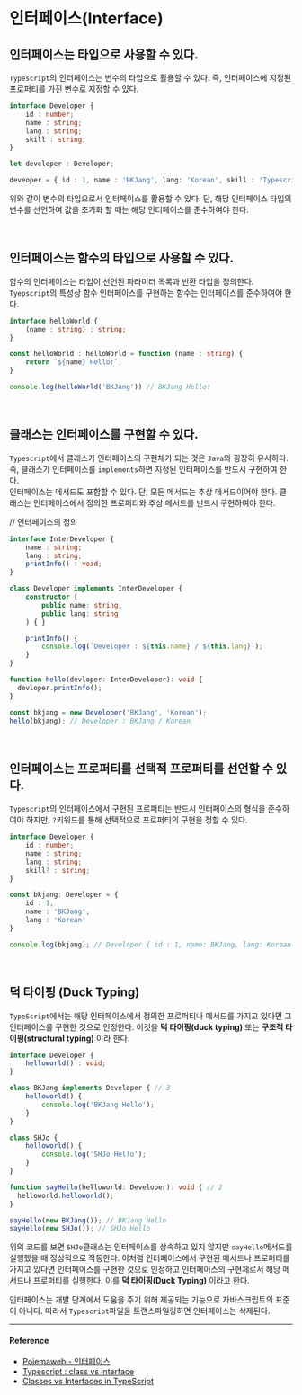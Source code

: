 # 인터페이스(Interface)

## 인터페이스는 타입으로 사용할 수 있다.

`Typescript`의 인터페이스는 변수의 타입으로 활용할 수 있다. 즉, 인터페이스에 지정된 프로퍼티를 가진 변수로 지정할 수 있다.

```ts
interface Developer {
    id : number;
    name : string;
    lang : string;
    skill : string;
}

let developer : Developer;

deveoper = { id : 1, name : 'BKJang', lang: 'Korean', skill : 'Typescript'};
```

위와 같이 변수의 타입으로서 인터페이스를 활용할 수 있다. 단, 해당 인터페이스 타입의 변수를 선언하여 값을 초기화 할 때는 해당 인터페이스를 준수하여야 한다.

<br/>

## 인터페이스는 함수의 타입으로 사용할 수 있다.

함수의 인터페이스는 타입이 선언된 파라미터 목록과 반환 타입을 정의한다. `Tyepscript`의 특성상 함수 인터페이스를 구현하는 함수는 인터페이스를 준수하여야 한다.

```ts
interface helloWorld {
    (name : string) : string;
}

const helloWorld : helloWorld = function (name : string) {
    return `${name} Hello!`;
}

console.log(helloWorld('BKJang')) // BKJang Hello!
```

<br/>

## 클래스는 인터페이스를 구현할 수 있다.

`Typescript`에서 클래스가 인터페이스의 구현체가 되는 것은 `Java`와 굉장히 유사하다. 즉, 클래스가 인터페이스를 `implements`하면 지정된 인터페이스를 반드시 구현하여 한다.<br/>
인터페이스는 메서드도 포함할 수 있다. 단, 모든 메서드는 추상 메서드이어야 한다. 클래스는 인터페이스에서 정의한 프로퍼티와 추상 메서드를 반드시 구현하여야 한다.

// 인터페이스의 정의

```ts
interface InterDeveloper {
    name : string;
    lang : string;
    printInfo() : void;
}

class Developer implements InterDeveloper {
    constructor (
        public name: string,
        public lang: string
    ) { }

    printInfo() {
        console.log(`Developer : ${this.name} / ${this.lang}`);
    }
}

function hello(devloper: InterDeveloper): void {
  devloper.printInfo();
}

const bkjang = new Developer('BKJang', 'Korean');
hello(bkjang); // Developer : BKJang / Korean
```

<br/>

## 인터페이스는 프로퍼티를 선택적 프로퍼티를 선언할 수 있다.

`Typescript`의 인터페이스에서 구현된 프로퍼티는 반드시 인터페이스의 형식을 준수하여야 하지만, `?`키워드를 통해 선택적으로 프로퍼티의 구현을 정할 수 있다.

```ts
interface Developer {
    id : number;
    name : string;
    lang : string;
    skill? : string;
}

const bkjang: Developer = {
    id : 1,
    name : 'BKJang',
    lang : 'Korean'
}

console.log(bkjang); // Developer { id : 1, name: BKJang, lang: Korean }
```

<br/>

## 덕 타이핑 (Duck Typing)

`TypeScript`에서는 해당 인터페이스에서 정의한 프로퍼티나 메서드를 가지고 있다면 그 인터페이스를 구현한 것으로 인정한다. 이것을 **덕 타이핑(duck typing)** 또는 **구조적 타이핑(structural typing)** 이라 한다.

```ts
interface Developer {
    helloworld() : void;    
}

class BKJang implements Developer { // 3
    helloworld() {
        console.log('BKJang Hello');
    }
}

class SHJo {
    helloworld() {
        console.log('SHJo Hello');
    }
}

function sayHello(helloworld: Developer): void { // 2
  helloworld.helloworld();
}

sayHello(new BKJang()); // BKJang Hello
sayHello(new SHJo()); // SHJo Hello
```

위의 코드를 보면 `SHJo`클래스는 인터페이스를 상속하고 있지 않지만 `sayHello`메서드를 실행했을 때 정상적으로 작동한다. 이처럼 인터페이스에서 구현된 메서드나 프로퍼티를 가지고 있다면 인터페이스를 구현한 것으로 인정하고 인터페이스의 구현체로서 해당 메서드나 프로퍼티를 실행한다. 이를 **덕 타이핑(Duck Typing)** 이라고 한다.

인터페이스는 개발 단계에서 도움을 주기 위해 제공되는 기능으로 자바스크립트의 표준이 아니다. 따라서 `Typescript`파일을 트랜스파일링하면 인터페이스는 삭제된다.

---

#### Reference

- [Poiemaweb - 인터페이스](https://poiemaweb.com/typescript-interface)
- [Typescript : class vs interface](https://medium.com/front-end-weekly/typescript-class-vs-interface-99c0ae1c2136)
- [Classes vs Interfaces in TypeScript](https://ultimatecourses.com/blog/classes-vs-interfaces-in-typescript)